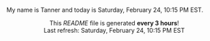 My name is Tanner and today is Saturday, February 24, 10:15 PM EST.

<p align="center">This <i>README</i> file is generated <b>every 3 hours</b>!</br>Last refresh: Saturday, February 24, 10:15 PM EST<br /></p>
